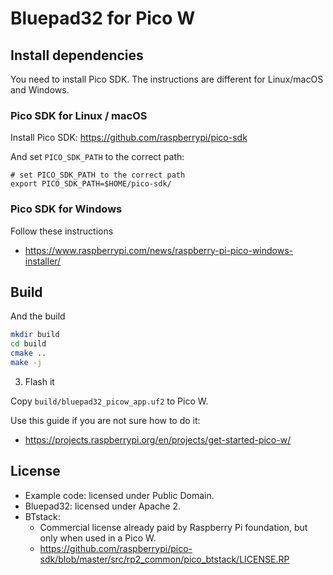 # Bluepad32 for Pico W

## Install dependencies

You need to install Pico SDK. The instructions are different for Linux/macOS and Windows.

### Pico SDK for Linux / macOS

Install Pico SDK: https://github.com/raspberrypi/pico-sdk

And set `PICO_SDK_PATH` to the correct path:

```
# set PICO_SDK_PATH to the correct path
export PICO_SDK_PATH=$HOME/pico-sdk/
```

### Pico SDK for Windows

Follow these instructions

* <https://www.raspberrypi.com/news/raspberry-pi-pico-windows-installer/>

## Build


And the build

```sh
mkdir build
cd build
cmake ..
make -j
```

3. Flash it

Copy `build/bluepad32_picow_app.uf2` to Pico W.

Use this guide if you are not sure how to do it:

* <https://projects.raspberrypi.org/en/projects/get-started-pico-w/>

## License

- Example code: licensed under Public Domain.
- Bluepad32: licensed under Apache 2.
- BTstack:
  - Commercial license already paid by Raspberry Pi foundation, but only when used in a Pico W.
  - <https://github.com/raspberrypi/pico-sdk/blob/master/src/rp2_common/pico_btstack/LICENSE.RP>